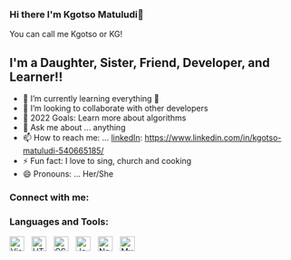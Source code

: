 ### Hi there I'm Kgotso Matuludi👋

You can call me Kgotso or KG!
  
## I'm a Daughter, Sister, Friend, Developer, and Learner!!

- 🌱 I’m currently learning everything 🤣
- 👯 I’m looking to collaborate with other developers
- 🥅 2022 Goals: Learn more about algorithms
- 💬 Ask me about ... anything
- 📫 How to reach me: ... [linkedIn]: https://www.linkedin.com/in/kgotso-matuludi-540665185/
- ⚡ Fun fact: I love to sing, church and cooking
- 😄 Pronouns: ... Her/She


### Connect with me:

[LinkedIn]:(./img/linkedin-light.svg)](https://www.linkedin.com/in/kgotso-matuludi-540665185/)


### Languages and Tools:

<img align="left" alt="Visual Studio Code" width="26px" src="https://cdn.jsdelivr.net/gh/devicons/devicon/icons/vscode/vscode-original.svg" style="padding-right:10px;" />
<img align="left" alt="HTML5" width="26px" src="https://cdn.jsdelivr.net/gh/devicons/devicon/icons/html5/html5-original.svg" style="padding-right:10px;" />
<img align="left" alt="CSS3" width="26px" src="https://cdn.jsdelivr.net/gh/devicons/devicon/icons/css3/css3-original.svg" style="padding-right:10px;" />
<img align="left" alt="JavaScript" width="26px" src="https://cdn.jsdelivr.net/gh/devicons/devicon/icons/javascript/javascript-original.svg" style="padding-right:10px;" />
<img align="left" alt="Node.js" width="26px" src="https://cdn.jsdelivr.net/gh/devicons/devicon/icons/nodejs/nodejs-original.svg" style="padding-right:10px;" />
<img align="left" alt="MySQL" width="26px" src="https://cdn.jsdelivr.net/gh/devicons/devicon/icons/mysql/mysql-original.svg" style="padding-right:10px;" />
<br />
